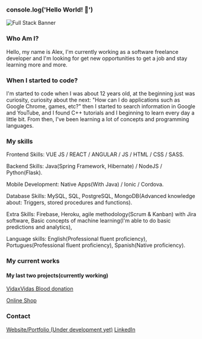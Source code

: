 ### console.log('Hello World! 👋')

![Full Stack Banner](https://metricoidtech.com/wp-content/uploads/2019/03/banner-meanstack-background.png)

### Who Am I?
Hello, my name is Alex, I'm currently working as a software freelance developer and I'm looking for get new opportunities to get a job and stay learning more and more.

### When I started to code?
I'm started to code when I was about 12 years old, at the beginning just was curiosity, curiosity about the next: "How can I do applications such as Google Chrome, games, etc?" then I started to search information in Google and YouTube, and I found C++ tutorials and I beginning to learn every day a little bit.
From then, I've been learning a lot of concepts and programming languages.

### My skills
Frontend Skills: VUE JS / REACT / ANGULAR / JS / HTML / CSS / SASS.

Backend Skills: Java(Spring Framework, Hibernate) / NodeJS / Python(Flask).

Mobile Development: Native Apps(With Java) / Ionic / Cordova.

Database Skills: MySQL, SQL, PostgreSQL, MongoDB(Advanced knowledge about: Triggers, stored procedures and functions).

Extra Skills: Firebase, Heroku, agile methodology(Scrum & Kanban) with Jira software, Basic concepts of machine learning(I'm able to do basic predictions and analytics),

Language skills: English(Professional fluent proficiency), Portugues(Professional fluent proficiency), Spanish(Native proficiency).

### My current works
#### My last two projects(currently working)
[VidaxVidas Blood donation](https://vidaxvidas.herokuapp.com/)

[Online Shop](https://mtienda.herokuapp.com/)

### Contact
[Website/Portfolio (Under development yet)](https://alexvegadev-portfolio.herokuapp.com/)
[LinkedIn](https://www.linkedin.com/in/alex-gabriel-peiretti-vega-73312a191/)
